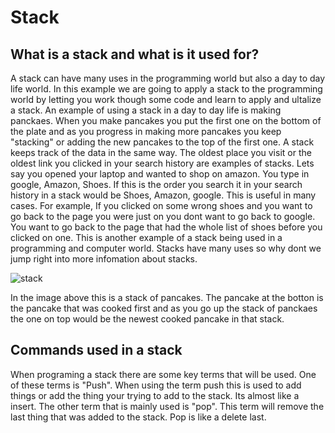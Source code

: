 # Stack 

## What is a stack and what is it used for?
A stack can have many uses in the programming world but also a day to day life world. In this example we are going to apply a stack to the programming world by letting you work though some code and learn to apply and ultalize a stack. An example of using a stack in a day to day life is making panckaes. When you make pancakes you put the first one on the bottom of the plate and as you progress in making more pancakes you keep "stacking" or adding the new pancakes to the top of the first one. A stack keeps track of the data in the same way. The oldest place you visit or the oldest link you clicked in your search history are examples of stacks. Lets say you opened your laptop and wanted to shop on amazon. You type in google, Amazon, Shoes. If this is the order you search it in your search history in a stack would be Shoes, Amazon, google. This is useful in many cases. For example, If you clicked on some wrong shoes and you want to go back to the page you were just on you dont want to go back to google. You want to go back to the page that had the whole list of shoes before you clicked on one. This is another example of a stack being used in a programming and computer world. Stacks have many uses so why dont we jump right into more infomation about stacks. 


![stack](pancake_stack.jpeg)

In the image above this is a stack of pancakes. The pancake at the botton is the pancake that was cooked first and as you go up the stack of panckaes the one on top would be the newest cooked pancake in that stack. 

## Commands used in a stack 
When programing a stack there are some key terms that will be used. One of these terms is "Push". When using the term push this is used to add things or add the thing your trying to add to the stack. Its almost like a insert. The other term that is mainly used is "pop". This term will remove the last thing that was added to the stack. Pop is like a delete last. 